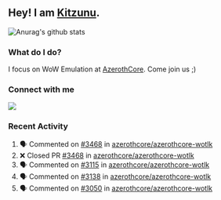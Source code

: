 ## Hey! I am [Kitzunu](https://Github.com/Kitzunu).

![Anurag's github stats](https://github-readme-stats.kitzunu.vercel.app/api?username=Kitzunu&show_icons=true)

### What do I do?

I focus on WoW Emulation at [AzerothCore](https://Github.com/AzerothCore). Come join us ;)

### Connect with me
[![](https://img.shields.io/badge/AzerothCore%20Discord-Connect%20with%20me!-green)](https://discord.com/invite/gkt4y2x)

### Recent Activity

<!--START_SECTION:activity-->
1. 🗣 Commented on [#3468](https://github.com/azerothcore/azerothcore-wotlk/issues/3468) in [azerothcore/azerothcore-wotlk](https://github.com/azerothcore/azerothcore-wotlk)
2. ❌ Closed PR [#3468](https://github.com/azerothcore/azerothcore-wotlk/pull/3468) in [azerothcore/azerothcore-wotlk](https://github.com/azerothcore/azerothcore-wotlk)
3. 🗣 Commented on [#3115](https://github.com/azerothcore/azerothcore-wotlk/issues/3115) in [azerothcore/azerothcore-wotlk](https://github.com/azerothcore/azerothcore-wotlk)
4. 🗣 Commented on [#3138](https://github.com/azerothcore/azerothcore-wotlk/issues/3138) in [azerothcore/azerothcore-wotlk](https://github.com/azerothcore/azerothcore-wotlk)
5. 🗣 Commented on [#3050](https://github.com/azerothcore/azerothcore-wotlk/issues/3050) in [azerothcore/azerothcore-wotlk](https://github.com/azerothcore/azerothcore-wotlk)
<!--END_SECTION:activity-->
